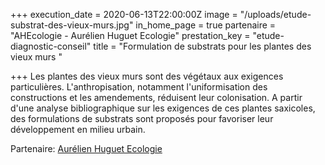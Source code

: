 +++
execution_date = 2020-06-13T22:00:00Z
image = "/uploads/etude-substrat-des-vieux-murs.jpg"
in_home_page = true
partenaire = "AHEcologie - Aurélien Huguet Ecologie"
prestation_key = "etude-diagnostic-conseil"
title = "Formulation de substrats pour les plantes des vieux murs "

+++
Les plantes des vieux murs sont des végétaux aux exigences particulières. L'anthropisation, notamment l'uniformisation des constructions et les amendements, réduisent leur colonisation. A partir d'une analyse bibliographique sur les exigences de ces plantes saxicoles, des formulations de substrats sont proposés pour favoriser leur développement en milieu urbain.

Partenaire: [Aurélien Huguet Ecologie](https://www.ahecologie.fr/)